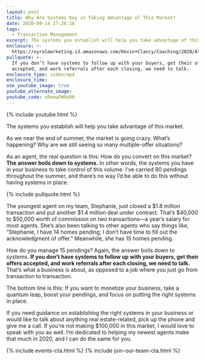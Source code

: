 ```yaml
---
layout: post
title: Why Are Systems Key in Taking Advantage of This Market?
date: 2020-09-14 17:26:18
tags:
  - Transaction Management
excerpt: The systems you establish will help you take advantage of this market.
enclosure: >-
  https://vyralmarketing.s3.amazonaws.com/Kevin+Clancy/Coaching/2020/Albany+Real+Estate+Agent-+What+Systems+Do+You+Use+in+Your+Business_.mp4
pullquote: >-
  If you don’t have systems to follow up with your buyers, get their offers
  accepted, and work referrals after each closing, we need to talk.
enclosure_type: video/mp4
enclosure_time:
use_youtube_image: true
youtube_alternate_image:
youtube_code: vReowFW9uR0
---
```


{% include youtube.html %}

The systems you establish will help you take advantage of this market.

As we near the end of summer, the market is going crazy. What’s happening? Why are we still seeing so many multiple-offer situations?&nbsp;

As an agent, the real question is this: How do you convert on this market? **The answer boils down to systems.** In other words, the systems you have in your business to take control of this volume. I’ve carried 80 pendings throughout the summer, and there’s no way I’d be able to do this without having systems in place.

{% include pullquote.html %}

The youngest agent on my team, Stephanie, just closed a $1.8 million transaction and put another $1.4 million deal under contract. That’s $40,000 to $50,000 worth of commission on two transactions—a year’s salary for most agents. She’s also been talking to other agents who say things like, “Stephanie, I have 14 homes pending; I don’t have time to fill out the acknowledgment of offer.” Meanwhile, *she* has 15 homes pending.&nbsp;

How do you manage 15 pendings? Again, the answer boils down to systems. **If you don’t have systems to follow up with your buyers, get their offers accepted, and work referrals after each closing, we need to talk.** That’s what a business is about, as opposed to a job where you just go from transaction to transaction.&nbsp;

The bottom line is this: If you want to monetize your business, take a quantum leap, boost your pendings, and focus on putting the right systems in place.&nbsp;

If you need guidance on establishing the right systems in your business or would like to talk about anything real estate-related, pick up the phone and give me a call. If you’re not making $100,000 in this market, I would love to speak with you as well. I’m dedicated to helping my newest agents make that much in 2020, and I can do the same for you.&nbsp;

{% include events-cta.html %} {% include join-our-team-cta.html %}